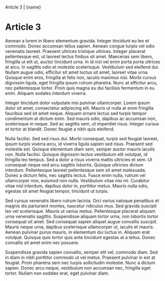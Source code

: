 Article 3 | {name}

# Article 3

Aenean a lorem in libero elementum gravida. Integer tincidunt eu leo et commodo. Donec accumsan tellus sapien. Aenean congue turpis vel odio venenatis laoreet. Praesent ultrices tristique ultrices. Integer placerat pellentesque est, ut laoreet lectus finibus sit amet. Maecenas sem libero, fringilla ut elit ut, auctor tincidunt urna. In id nisl vel enim porta porta ultrices at arcu. In sagittis odio et molestie scelerisque. Vestibulum sed eleifend dui. Nullam augue odio, efficitur sit amet luctus sit amet, laoreet vitae urna. Quisque enim eros, fringilla at felis non, iaculis maximus nisi. Morbi cursus dignissim ligula, eget fringilla ipsum rutrum pharetra. Nunc at efficitur arcu, nec pellentesque tortor. Proin quis magna eu dui facilisis fermentum in eu enim. Aliquam sodales interdum viverra.

Integer tincidunt dolor vulputate nisi pulvinar ullamcorper. Lorem ipsum dolor sit amet, consectetur adipiscing elit. Mauris ut nulla at enim fringilla faucibus sed sit amet neque. Aliquam ornare lectus sed turpis tempor condimentum at dictum enim. Sed mauris odio, dapibus ac accumsan non, scelerisque in neque. Sed ac sagittis sem, ut imperdiet risus. Integer cursus et tortor at blandit. Donec feugiat a nibh quis eleifend.

Nulla facilisi. Sed sed risus dui. Morbi consequat, turpis sed feugiat laoreet, ipsum turpis viverra arcu, id viverra ligula sapien sed risus. Praesent sed molestie est. Quisque elementum diam sem, semper auctor mauris iaculis non. Nulla facilisi. Quisque dignissim lectus vestibulum elit volutpat, id fringilla leo tempus. Sed a dolor a risus viverra mattis ultricies et sem. Ut consequat neque sed arcu sagittis lobortis. Quisque ultricies dictum interdum. Pellentesque laoreet pellentesque sem sit amet malesuada. Donec a dictum felis, nec sagittis lectus. Fusce enim nulla, rutrum vel ullamcorper non, euismod non nulla. Vestibulum vitae nisi mi. Curabitur vitae nisl interdum, dapibus dolor in, porttitor metus. Mauris nulla odio, egestas sit amet feugiat tempor, tincidunt ut turpis.

Sed cursus venenatis libero rutrum lacinia. Orci varius natoque penatibus et magnis dis parturient montes, nascetur ridiculus mus. Sed gravida suscipit leo vel scelerisque. Mauris ut varius metus. Pellentesque placerat aliquam urna venenatis sagittis. Suspendisse aliquam tortor urna, non lobortis tortor consequat sit amet. Sed consequat sapien aliquet augue convallis suscipit. Mauris neque urna, dapibus scelerisque ullamcorper ut, iaculis et mauris. Aenean pulvinar purus mauris, in elementum dui luctus in. Aliquam erat volutpat. Quisque quis tortor quis ante tincidunt egestas at a tellus. Donec convallis sit amet enim nec posuere.

Suspendisse gravida sapien convallis, semper elit vel, commodo diam. Sed in diam in nibh porttitor commodo ut vel metus. Praesent pulvinar in est at feugiat. Proin pharetra sem nec turpis sollicitudin molestie. Nunc a dictum sapien. Donec arcu neque, vestibulum non accumsan nec, fringilla eget tortor. Nullam non sodales erat, eget pulvinar diam.